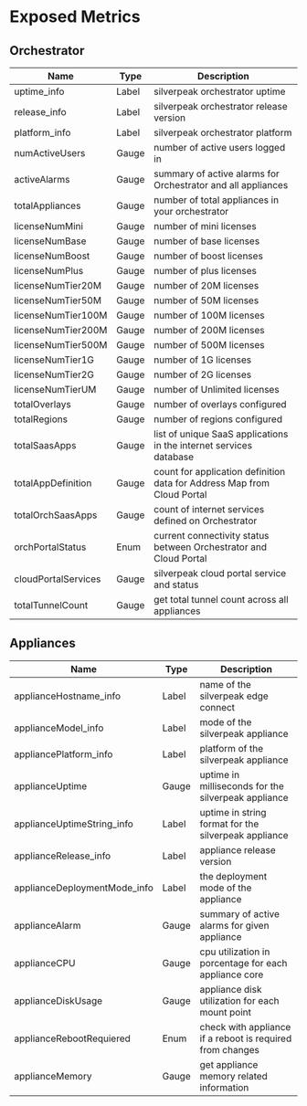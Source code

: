 # Exposed Metrics

## Orchestrator 

| Name  | Type  | Description  |
| ------------ | ------------ | ------------ |
| uptime_info  | Label  | silverpeak orchestrator uptime  |
| release_info  | Label  | silverpeak orchestrator release version  | 
| platform_info  | Label  | silverpeak orchestrator platform  | 
| numActiveUsers  | Gauge  | number of active users logged in  | 
| activeAlarms  | Gauge  | summary of active alarms for Orchestrator and all appliances  | 
| totalAppliances  | Gauge  | number of total appliances in your orchestrator  | 
| licenseNumMini  | Gauge  | number of mini licenses  | 
| licenseNumBase| Gauge  | number of base licenses  | 
| licenseNumBoost | Gauge  | number of boost licenses  | 
| licenseNumPlus  | Gauge  | number of plus licenses  | 
| licenseNumTier20M  | Gauge  | number of 20M licenses  | 
| licenseNumTier50M  | Gauge  | number of 50M licenses  | 
| licenseNumTier100M  | Gauge  | number of 100M licenses   | 
| licenseNumTier200M  | Gauge  | number of 200M licenses | 
| licenseNumTier500M| Gauge  | number of 500M licenses  | 
| licenseNumTier1G| Gauge  | number of 1G licenses  | 
| licenseNumTier2G| Gauge  | number of 2G licenses  | 
| licenseNumTierUM| Gauge  | number of Unlimited licenses  | 
| totalOverlays| Gauge  | number of overlays configured  | 
| totalRegions| Gauge  | number of regions configured  | 
| totalSaasApps| Gauge  | list of unique SaaS applications in the internet services database  | 
| totalAppDefinition| Gauge  | count for application definition data for Address Map from Cloud Portal  | 
| totalOrchSaasApps| Gauge  | count of internet services defined on Orchestrator  | 
| orchPortalStatus| Enum   | current connectivity status between Orchestrator and Cloud Portal  | 
| cloudPortalServices| Gauge  | silverpeak cloud portal service and status  | 
| totalTunnelCount| Gauge  | get total tunnel count across all appliances  | 


## Appliances 

| Name  | Type  | Description  |
| ------------ | ------------ | ------------ |
| applianceHostname_info  | Label  | name of the silverpeak edge connect  |
| applianceModel_info  | Label  | mode of the silverpeak appliance  |
| appliancePlatform_info  | Label  | platform of the silverpeak appliance  |
| applianceUptime  | Gauge  | uptime in milliseconds for the silverpeak appliance  |
| applianceUptimeString_info  | Label  | uptime in string format for the silverpeak appliance  |
| applianceRelease_info  | Label  | appliance release version  |
| applianceDeploymentMode_info  | Label  | the deployment mode of the appliance  |
| applianceAlarm  | Gauge  | summary of active alarms for given appliance  |
| applianceCPU  | Gauge  | cpu utilization in porcentage for each appliance core  | 
| applianceDiskUsage  | Gauge  | appliance disk utilization for each mount point  | 
| applianceRebootRequiered  | Enum  | check with appliance if a reboot is required from changes  | 
| applianceMemory  | Gauge  | get appliance memory related information  | 
